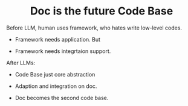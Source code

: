 <h1 align="center">Doc is the future Code Base</h1>

Before LLM, human uses framework, who hates write low-level codes.

- Framework needs application. But

- Framework needs integrtaion support.


After LLMs:

- Code Base just core abstraction

- Adaption and integration on doc.

- Doc becomes the second code base.

